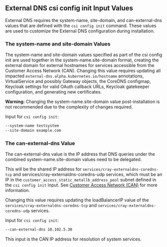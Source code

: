 ## External DNS csi config init Input Values

External DNS requires the system-name, site-domain, and can-external-dns values that are defined with the `csi config init` command. These values are used to customize the External DNS configuration during installation.

### The system-name and site-domain Values

The system-name and site-domain values specified as part of the csi config init are used together in the system-name.site-domain format, creating the external domain for external hostnames for services accessible from the Customer Access Network \(CAN\). Changing this value requires updating all impacted `external-dns.alpha.kubernetes.io/hostname` annotations, VirtualService and possibly Gateway objects, the CoreDNS configmap, Keycloak settings for valid OAuth callback URLs, Keycloak gatekeeper configuration, and generating new certificates.

**Warning:** Changing the system-name.site-domain value post-installation is not recommended due to the complexity of changes required.

Input for `csi config init`:

```bash
--system-name testsystem
--site-domain example.com
```

### The can-external-dns Value

The can-external-dns value is the IP address that DNS queries under the combined system-name.site-domain values need to be delegated.

This will be the shared IP address for `services/cray-externaldns-coredns-tcp` and services/cray-externaldns-coredns-udp services, which must be an IP in the `customer_access_static_metallb_address_pool` subnet defined in the `csi config init` input. See [Customer Access Network \(CAN\)](../customer_access_network/Customer_Access_Network_CAN.md) for more information.

Changing this value requires updating the loadBalancerIP value of the `services/cray-externaldns-coredns-tcp` and `services/cray-externaldns-coredns-udp` services.

Input for `csi config init`:

```bash
--can-external-dns 10.102.5.30
```

This input is the CAN IP address for resolution of system services.


